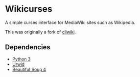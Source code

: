 Wikicurses
==========

A simple curses interface for MediaWiki sites such as Wikipedia.

This was originally a fork of [cliwiki](https://github.com/AnirudhBhat/cliWiki.py).

Dependencies
------------
- [Python 3](http://www.python.org)
- [Urwid](http://www.urwid.org)
- [Beautiful Soup 4](http://www.crummy.com/software/BeautifulSoup)
